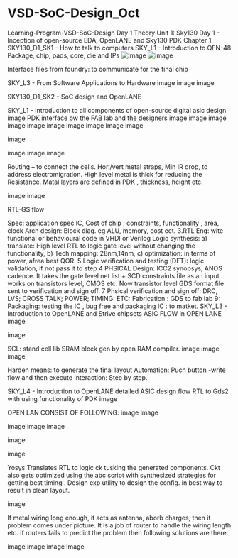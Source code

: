 # VSD-SoC-Design_Oct
Learning-Program-VSD-SoC-Design
Day 1 Theory
Unit 1: Sky130 Day 1 - Inception of open-source EDA, OpenLANE and Sky130 PDK Chapter 1. SKY130_D1_SK1 - How to talk to computers SKY_L1 - Introduction to QFN-48 Package, chip, pads, core, die and IPs
![image](https://github.com/user-attachments/assets/ec9fda13-74c4-412e-ac85-f9922e3bb6d3)  ![image](https://github.com/user-attachments/assets/dc26dae2-74a6-4d64-beca-5913d480b990)


Interface files from foundry: to communicate for the final chip

SKY_L3 - From Software Applications to Hardware image image image

SKY130_D1_SK2 - SoC design and OpenLANE

SKY_L1 - Introduction to all components of open-source digital asic design image
PDK interface bw the FAB lab and the designers image image image image image image image image image image

image

image image image

Routing – to connect the cells. Hori/vert metal straps, Min IR drop, to address electromigration. High level metal is thick for reducing the Resistance. Matal layers are defined in PDK , thickness, height etc.

image image

RTL-GS flow

Spec: application spec IC, Cost of chip , constraints, functionality , area, clock
Arch design: Block diag. eg ALU, memory, cost ect. 3.RTL Eng: wite functional or behavioural code in VHDl or Verilog
Logic synthesis: a) translate: High level RTL to logic gate level without changing the functionality, b) Tech mapping: 28nm,14nm, c) optimization: in terms of power, afrea best QOR. 5 Logic verification and testing (DFT): logic validation, if not pass it to step 4
PHSICAL Design: ICC2 synopsys, ANOS cadence. It takes the gate level net list + SCD constraints file as an input . works on transistors level, CMOS etc. Now transistor level GDS format file sent to verification and sign off. 7 Phsical verification and sign off: DRC, LVS; CROSS TALK; POWER; TIMING: ETC:
Fabrication : GDS to fab lab 9: Packaging: testing the IC , bug free and packaging
IC : to matket.
SKY_L3 - Introduction to OpenLANE and Strive chipsets ASIC FLOW in OPEN LANE
image

image

SCL: stand cell lib SRAM block gen by open RAM compiler. image image image

Harden means: to generate the final layout Automation: Puch button -write flow and then execute Interaction: Steo by step.

SKY_L4 - Introduction to OpenLANE detailed ASIC design flow RTL to Gds2 with using functionality of PDK image

OPEN LAN CONSIST OF FOLLOWING: image image

image image image

image

image

Yosys Translates RTL to logic ck tusking the generated components. Ckt also gets optimized using the abc script with synthesized strategies for getting best timing . Design exp utility to design the config. in best way to result in clean layout.

image

If metal wiring long enough, it acts as antenna, aborb charges, then it problem comes under picture. It is a job of router to handle the wiring length etc. if routers fails to predict the problem then following solutions are there:

image image image image
